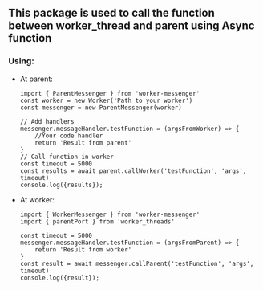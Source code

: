 ## This package is used to call the function between worker_thread and parent using Async function
### Using:
- At parent:
    ```
    import { ParentMessenger } from 'worker-messenger'
    const worker = new Worker('Path to your worker')
    const messenger = new ParentMessenger(worker)

    // Add handlers
    messenger.messageHandler.testFunction = (argsFromWorker) => {
        //Your code handler
        return 'Result from parent'
    }
    // Call function in worker
    const timeout = 5000
    const results = await parent.callWorker('testFunction', 'args', timeout)
    console.log({results});
    ```
- At worker:
    ```
    import { WorkerMessenger } from 'worker-messenger'
    import { parentPort } from 'worker_threads'

    const timeout = 5000
    messenger.messageHandler.testFunction = (argsFromParent) => {
        return 'Result from worker'
    }
    const result = await messenger.callParent('testFunction', 'args', timeout)
    console.log({result});
    ```